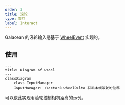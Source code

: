 ```yaml
---
order: 3
title: 滚轮
type: 交互
label: Interact
---
```


Galacean 的滚轮输入是基于 [WheelEvent](https://www.w3.org/TR/uievents/#interface-wheelevent) 实现的。

## 使用

```mermaid
---
title: Diagram of wheel
---
classDiagram
    class InputManager
    InputManager: +Vector3 wheelDelta 获取本帧滚轮的位移
```

可以依此实现用滚轮控制相机距离的示例。

<playground src="input-wheel.ts"></playground>
